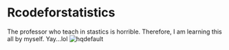 # Rcodeforstatistics
The professor who teach in stastics is horrible.
Therefore, I am learning this all by myself.
Yay...lol
![hqdefault](https://user-images.githubusercontent.com/95981707/149370763-761645a6-84fa-4fb6-9649-f80113dd5c58.jpeg)
